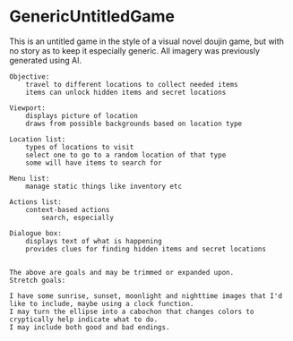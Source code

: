 # GenericUntitledGame
This is an untitled game in the style of a visual novel doujin game, but with no story as to keep it especially generic.  All imagery was previously generated using AI.
	
    Objective:
		travel to different locations to collect needed items
		items can unlock hidden items and secret locations

	Viewport:
		displays picture of location
		draws from possible backgrounds based on location type
		
	Location list:
		types of locations to visit
		select one to go to a random location of that type
		some will have items to search for
		
	Menu list:
		manage static things like inventory etc

	Actions list:
		context-based actions
			search, especially
			
	Dialogue box:
		displays text of what is happening
		provides clues for finding hidden items and secret locations
		
    
    The above are goals and may be trimmed or expanded upon.
    Stretch goals:

    I have some sunrise, sunset, moonlight and nighttime images that I'd like to include, maybe using a clock function.
	I may turn the ellipse into a cabochon that changes colors to cryptically help indicate what to do.
	I may include both good and bad endings.

